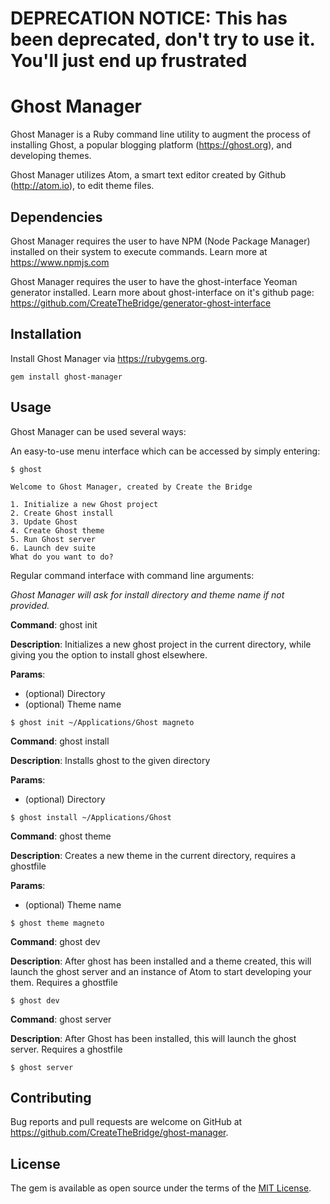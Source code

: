 # DEPRECATION NOTICE: This has been deprecated, don't try to use it.  You'll just end up frustrated 

# Ghost Manager

Ghost Manager is a Ruby command line utility to augment the process of installing Ghost, a popular blogging platform (https://ghost.org), and developing themes.

Ghost Manager utilizes Atom, a smart text editor created by Github (http://atom.io), to edit theme files.

## Dependencies

Ghost Manager requires the user to have NPM (Node Package Manager) installed on their system to execute commands. Learn more at https://www.npmjs.com

Ghost Manager requires the user to have the ghost-interface Yeoman generator installed.  Learn more about ghost-interface on it's github page: https://github.com/CreateTheBridge/generator-ghost-interface

## Installation

Install Ghost Manager via https://rubygems.org.
```
gem install ghost-manager
```

## Usage

Ghost Manager can be used several ways:

An easy-to-use menu interface which can be accessed by simply entering:
```
$ ghost

Welcome to Ghost Manager, created by Create the Bridge

1. Initialize a new Ghost project
2. Create Ghost install
3. Update Ghost
4. Create Ghost theme
5. Run Ghost server
6. Launch dev suite
What do you want to do?

```

Regular command interface with command line arguments:

_Ghost Manager will ask for install directory and theme name if not provided._

**Command**: ghost init

**Description**: Initializes a new ghost project in the current directory, while giving you the option to install ghost elsewhere.

**Params**:
+ (optional) Directory
+ (optional) Theme name

```
$ ghost init ~/Applications/Ghost magneto
```

**Command**: ghost install

**Description**: Installs ghost to the given directory

**Params**:
+ (optional) Directory

```
$ ghost install ~/Applications/Ghost
```

**Command**: ghost theme

**Description**: Creates a new theme in the current directory, requires a ghostfile

**Params**:
+ (optional) Theme name

```
$ ghost theme magneto
```

**Command**: ghost dev

**Description**: After ghost has been installed and a theme created, this will launch the ghost server and an instance of Atom to start developing your them. Requires a ghostfile

```
$ ghost dev
```

**Command**: ghost server

**Description**: After Ghost has been installed, this will launch the ghost server. Requires a ghostfile

```
$ ghost server
```

## Contributing

Bug reports and pull requests are welcome on GitHub at https://github.com/CreateTheBridge/ghost-manager.


## License

The gem is available as open source under the terms of the [MIT License](http://opensource.org/licenses/MIT).
